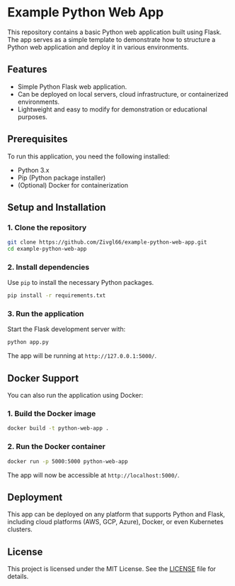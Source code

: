 # Example Python Web App

This repository contains a basic Python web application built using Flask. The app serves as a simple template to demonstrate how to structure a Python web application and deploy it in various environments.

## Features

- Simple Python Flask web application.
- Can be deployed on local servers, cloud infrastructure, or containerized environments.
- Lightweight and easy to modify for demonstration or educational purposes.

## Prerequisites

To run this application, you need the following installed:

- Python 3.x
- Pip (Python package installer)
- (Optional) Docker for containerization

## Setup and Installation

### 1. Clone the repository

```bash
git clone https://github.com/Zivgl66/example-python-web-app.git
cd example-python-web-app
```

### 2. Install dependencies

Use `pip` to install the necessary Python packages.

```bash
pip install -r requirements.txt
```

### 3. Run the application

Start the Flask development server with:

```bash
python app.py
```

The app will be running at `http://127.0.0.1:5000/`.

## Docker Support

You can also run the application using Docker:

### 1. Build the Docker image

```bash
docker build -t python-web-app .
```

### 2. Run the Docker container

```bash
docker run -p 5000:5000 python-web-app
```

The app will now be accessible at `http://localhost:5000/`.

## Deployment

This app can be deployed on any platform that supports Python and Flask, including cloud platforms (AWS, GCP, Azure), Docker, or even Kubernetes clusters.

## License

This project is licensed under the MIT License. See the [LICENSE](LICENSE) file for details.
